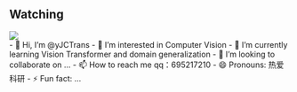 <h2>Watching</h2>
<div align="left">
<img src="https://profile-counter.glitch.me/yJCTrans/count.svg">
</div>
- 👋 Hi, I’m @yJCTrans
- 👀 I’m interested in Computer Vision
- 🌱 I’m currently learning Vision Transformer and domain generalization
- 💞️ I’m looking to collaborate on ...
- 📫 How to reach me qq：695217210
- 😄 Pronouns: 热爱科研
- ⚡ Fun fact: ...
<!-- <div align="center"> <img height="137px" src="https://github-readme-stats.vercel.app/api?username=yJCTrans&hide_title=true&hide_border=true&show_icons=trueline_height=21&text_color=000&icon_color=000&bg_color=0,ea6161,ffc64d,fffc4d,52fa5a&theme=graywhite" /> </div>
<div align="center"> <img src="https://github-readme-stats.vercel.app/api/top-langs/?username=yJCTrans&hide_title=true&hide_border=true&layout=compact&langs_count=6&text_color=000&icon_color=fff&bg_color=0,52fa5a,4dfcff,c64dff&theme=graywhite" /> </div> -->


